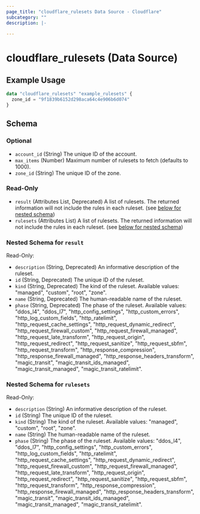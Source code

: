 ```yaml
---
page_title: "cloudflare_rulesets Data Source - Cloudflare"
subcategory: ""
description: |-
  
---
```


# cloudflare_rulesets (Data Source)



## Example Usage

```terraform
data "cloudflare_rulesets" "example_rulesets" {
  zone_id = "9f1839b6152d298aca64c4e906b6d074"
}
```

<!-- schema generated by tfplugindocs -->
## Schema

### Optional

- `account_id` (String) The unique ID of the account.
- `max_items` (Number) Maximum number of rulesets to fetch (defaults to 1000).
- `zone_id` (String) The unique ID of the zone.

### Read-Only

- `result` (Attributes List, Deprecated) A list of rulesets. The returned information will not include the rules in each ruleset. (see [below for nested schema](#nestedatt--result))
- `rulesets` (Attributes List) A list of rulesets. The returned information will not include the rules in each ruleset. (see [below for nested schema](#nestedatt--rulesets))

<a id="nestedatt--result"></a>
### Nested Schema for `result`

Read-Only:

- `description` (String, Deprecated) An informative description of the ruleset.
- `id` (String, Deprecated) The unique ID of the ruleset.
- `kind` (String, Deprecated) The kind of the ruleset.
Available values: "managed", "custom", "root", "zone".
- `name` (String, Deprecated) The human-readable name of the ruleset.
- `phase` (String, Deprecated) The phase of the ruleset.
Available values: "ddos_l4", "ddos_l7", "http_config_settings", "http_custom_errors", "http_log_custom_fields", "http_ratelimit", "http_request_cache_settings", "http_request_dynamic_redirect", "http_request_firewall_custom", "http_request_firewall_managed", "http_request_late_transform", "http_request_origin", "http_request_redirect", "http_request_sanitize", "http_request_sbfm", "http_request_transform", "http_response_compression", "http_response_firewall_managed", "http_response_headers_transform", "magic_transit", "magic_transit_ids_managed", "magic_transit_managed", "magic_transit_ratelimit".


<a id="nestedatt--rulesets"></a>
### Nested Schema for `rulesets`

Read-Only:

- `description` (String) An informative description of the ruleset.
- `id` (String) The unique ID of the ruleset.
- `kind` (String) The kind of the ruleset.
Available values: "managed", "custom", "root", "zone".
- `name` (String) The human-readable name of the ruleset.
- `phase` (String) The phase of the ruleset.
Available values: "ddos_l4", "ddos_l7", "http_config_settings", "http_custom_errors", "http_log_custom_fields", "http_ratelimit", "http_request_cache_settings", "http_request_dynamic_redirect", "http_request_firewall_custom", "http_request_firewall_managed", "http_request_late_transform", "http_request_origin", "http_request_redirect", "http_request_sanitize", "http_request_sbfm", "http_request_transform", "http_response_compression", "http_response_firewall_managed", "http_response_headers_transform", "magic_transit", "magic_transit_ids_managed", "magic_transit_managed", "magic_transit_ratelimit".


